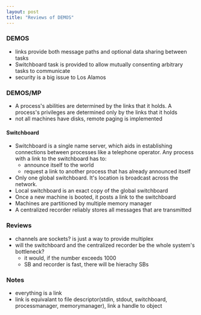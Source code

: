 ```yaml
---
layout: post
title: "Reviews of DEMOS"
---
```


### DEMOS
* links provide both message paths and optional data sharing between tasks
* Switchboard task is provided to allow mutually consenting arbitrary tasks to communicate
* security is a big issue to Los Alamos


### DEMOS/MP
* A process's abilities are determined by the links that it holds. A process's privileges are determined only by the links that it holds
* not all machines have disks, remote paging is implemented

#### Switchboard
* Switchboard is a single name server, which aids in establishing connections between processes like a telephone operator. Any process with a link to the switchboard has to:
    - announce itself to the world
    - request a link to another process that has already announced itself
* Only one global switchboard. It's location is broadcast across the network.
* Local switchboard is an exact copy of the global switchboard
* Once a new machine is booted, it posts a link to the switchboard
* Machines are partitioned by multiple memory manager
* A centralized recorder reliably stores all messages that are transmitted

### Reviews
* channels are sockets? is just a way to provide multiplex
* will the switchboard and the centralized recorder be the whole system's bottleneck?
    * it would, if the number exceeds 1000
    * SB and recorder is fast, there will be hierachy SBs


### Notes
* everything is a link
* link is equivalant to file descriptor(stdin, stdout, switchboard, processmanager, memorymanager), link a handle to object
